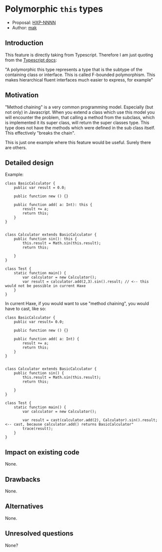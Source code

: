 # Polymorphic `this` types

* Proposal: [HXP-NNNN](NNNN-filename.md)
* Author: [mak](https://github.com/matulkum)

## Introduction

This feature is directly taking from Typescript. Therefore I am just quoting from the [Typescript docs](https://www.typescriptlang.org/docs/handbook/advanced-types.html):

"A polymorphic this type represents a type that is the subtype of the containing class or interface. This is called F-bounded polymorphism. This makes hierarchical fluent interfaces much easier to express, for example"

## Motivation

"Method chaining" is a very common programming model. Especially (but not only) in Javascript. When you extend a class which use this model you will encounter the problem, that calling a method from the subclass, which is implemented it its super class, will return the super classes type. This type does not have the methods which were defined in the sub class itself. This effectively "breaks the chain".

This is just one example where this feature would be useful. Surely there are others.

## Detailed design

Example:
```
class BasicCalculator {
    public var result = 0.0;

    public function new () {}

    public function add( a: Int): this {
        result += a;
        return this;
    }
}


class Calculator extends BasicCalculator {
    public function sin(): this {
        this.result = Math.sin(this.result);
        return this; 
           
    }
}

class Test {
    static function main() {
        var calculator = new Calculator();
        var result = calculator.add(2,3).sin().result; // <-- this would not be possible in current Haxe
    }
}
```

In current Haxe, if you would want to use "method chaining", you would have to cast, like so:
```
class BasicCalculator {
    public var result= 0.0;

    public function new () {}

    public function add( a: Int) {
        result += a;
        return this;
    }
}


class Calculator extends BasicCalculator {
    public function sin() {
        this.result = Math.sin(this.result);
        return this; 
           
    }
}

class Test {
    static function main() {
        var calculator = new Calculator();

        var result = cast(calculator.add(2), Calculator).sin().result; <-- cast, because calculator.add() returns BasicCalculator"
        trace(result);
    }
}
``` 

## Impact on existing code

None.

## Drawbacks

None.

## Alternatives

None.

## Unresolved questions

None?
